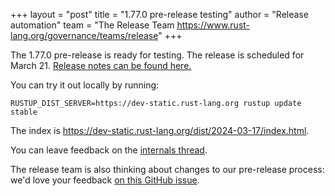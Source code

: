 +++
layout = "post"
title = "1.77.0 pre-release testing"
author = "Release automation"
team = "The Release Team <https://www.rust-lang.org/governance/teams/release>"
+++

The 1.77.0 pre-release is ready for testing. The release is scheduled for
March 21. [Release notes can be found here.][relnotes]

You can try it out locally by running:

```plain
RUSTUP_DIST_SERVER=https://dev-static.rust-lang.org rustup update stable
```

The index is <https://dev-static.rust-lang.org/dist/2024-03-17/index.html>.

You can leave feedback on the [internals thread](https://internals.rust-lang.org/t/rust-1-77-0-pre-release-testing/20494).

The release team is also thinking about changes to our pre-release process:
we'd love your feedback [on this GitHub issue][feedback].

[relnotes]: https://dev-doc.rust-lang.org/1.77.0/releases.html
[feedback]: https://github.com/rust-lang/release-team/issues/16
    

